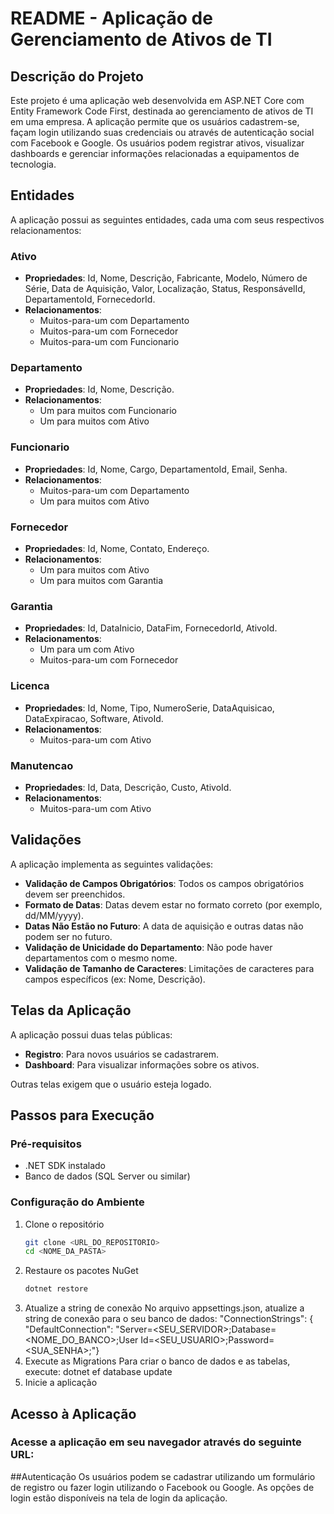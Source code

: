 # README - Aplicação de Gerenciamento de Ativos de TI

## Descrição do Projeto
Este projeto é uma aplicação web desenvolvida em ASP.NET Core com Entity Framework Code First, destinada ao gerenciamento de ativos de TI em uma empresa. A aplicação permite que os usuários cadastrem-se, façam login utilizando suas credenciais ou através de autenticação social com Facebook e Google. Os usuários podem registrar ativos, visualizar dashboards e gerenciar informações relacionadas a equipamentos de tecnologia.

## Entidades
A aplicação possui as seguintes entidades, cada uma com seus respectivos relacionamentos:

### Ativo
- **Propriedades**: Id, Nome, Descrição, Fabricante, Modelo, Número de Série, Data de Aquisição, Valor, Localização, Status, ResponsávelId, DepartamentoId, FornecedorId.
- **Relacionamentos**:
  - Muitos-para-um com Departamento
  - Muitos-para-um com Fornecedor
  - Muitos-para-um com Funcionario

### Departamento
- **Propriedades**: Id, Nome, Descrição.
- **Relacionamentos**:
  - Um para muitos com Funcionario
  - Um para muitos com Ativo

### Funcionario
- **Propriedades**: Id, Nome, Cargo, DepartamentoId, Email, Senha.
- **Relacionamentos**:
  - Muitos-para-um com Departamento
  - Um para muitos com Ativo

### Fornecedor
- **Propriedades**: Id, Nome, Contato, Endereço.
- **Relacionamentos**:
  - Um para muitos com Ativo
  - Um para muitos com Garantia

### Garantia
- **Propriedades**: Id, DataInicio, DataFim, FornecedorId, AtivoId.
- **Relacionamentos**:
  - Um para um com Ativo
  - Muitos-para-um com Fornecedor

### Licenca
- **Propriedades**: Id, Nome, Tipo, NumeroSerie, DataAquisicao, DataExpiracao, Software, AtivoId.
- **Relacionamentos**:
  - Muitos-para-um com Ativo

### Manutencao
- **Propriedades**: Id, Data, Descrição, Custo, AtivoId.
- **Relacionamentos**:
  - Muitos-para-um com Ativo

## Validações
A aplicação implementa as seguintes validações:
- **Validação de Campos Obrigatórios**: Todos os campos obrigatórios devem ser preenchidos.
- **Formato de Datas**: Datas devem estar no formato correto (por exemplo, dd/MM/yyyy).
- **Datas Não Estão no Futuro**: A data de aquisição e outras datas não podem ser no futuro.
- **Validação de Unicidade do Departamento**: Não pode haver departamentos com o mesmo nome.
- **Validação de Tamanho de Caracteres**: Limitações de caracteres para campos específicos (ex: Nome, Descrição).

## Telas da Aplicação
A aplicação possui duas telas públicas:
- **Registro**: Para novos usuários se cadastrarem.
- **Dashboard**: Para visualizar informações sobre os ativos.

Outras telas exigem que o usuário esteja logado.

## Passos para Execução

### Pré-requisitos
- .NET SDK instalado
- Banco de dados (SQL Server ou similar)

### Configuração do Ambiente
1. Clone o repositório
   ```bash
   git clone <URL_DO_REPOSITORIO>
   cd <NOME_DA_PASTA>
2. Restaure os pacotes NuGet
   ```bash
   dotnet restore 
4. Atualize a string de conexão No arquivo appsettings.json, atualize a string de conexão para o seu banco de dados:
   "ConnectionStrings": { "DefaultConnection": "Server=<SEU_SERVIDOR>;Database=<NOME_DO_BANCO>;User Id=<SEU_USUARIO>;Password=<SUA_SENHA>;"}
5. Execute as Migrations Para criar o banco de dados e as tabelas, execute:
   dotnet ef database update
7. Inicie a aplicação

## Acesso à Aplicação
### Acesse a aplicação em seu navegador através do seguinte URL:

##Autenticação
Os usuários podem se cadastrar utilizando um formulário de registro ou fazer login utilizando o Facebook ou Google. As opções de login estão disponíveis na tela de login da aplicação.
